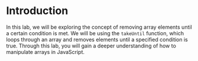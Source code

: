 # Introduction

In this lab, we will be exploring the concept of removing array elements until a certain condition is met. We will be using the `takeUntil` function, which loops through an array and removes elements until a specified condition is true. Through this lab, you will gain a deeper understanding of how to manipulate arrays in JavaScript.
